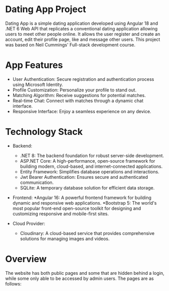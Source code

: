 # Dating App Project
Dating App is a simple dating application developed using Angular 18 and .NET 6 Web API that replicates a conventional dating application allowing users to meet other people online. It allows the user register and create an account, edit their profile page, like and message other users.
This project was based on Neil Cummings' Full-stack development course.

# App Features
* User Authentication: Secure registration and authentication process using Microsoft Identity.
* Profile Customization: Personalize your profile to stand out.
* Matching Algorithm: Receive suggestions for potential matches.
* Real-time Chat: Connect with matches through a dynamic chat interface.
* Responsive Interface: Enjoy a seamless experience on any device.

# Technology Stack
* Backend:
  * .NET 8: The backend foundation for robust server-side development.
  * ASP.NET Core: A high-performance, open-source framework for building modern, cloud-based, and internet-connected applications.
  * Entity Framework: Simplifies database operations and interactions.
  * Jwt Bearer Authentication: Ensures secure and authenticated communication.
  * SQLite: A temporary database solution for efficient data storage.

* Frontend:
  *Angular 16: A powerful frontend framework for building dynamic and responsive web applications.
  *Bootstrap 5: The world's most popular front-end open-source toolkit for designing and customizing responsive and mobile-first sites.

* Cloud Provider:
  * Cloudinary: A cloud-based service that provides comprehensive solutions for managing images and videos.

# Overview
The website has both public pages and some that are hidden behind a login, while some only able to be accessed by admin users. The pages are as follows:
